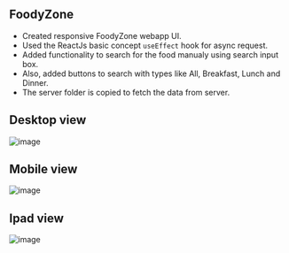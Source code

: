 ## FoodyZone

- Created responsive FoodyZone webapp UI.
- Used the ReactJs basic concept `useEffect` hook for async request.
- Added functionality to search for the food manualy using search input box.
- Also, added buttons to search with types like All, Breakfast, Lunch and Dinner.
- The server folder is copied to fetch the data from server.

## Desktop view
![image](https://github.com/user-attachments/assets/2142e3ee-2a31-4557-a3d4-ccebd9991e8e)


## Mobile view
![image](https://github.com/user-attachments/assets/68d3f987-db95-424b-bb2b-88a379a4ea17)


## Ipad view
![image](https://github.com/user-attachments/assets/e66dd805-77a7-4235-bfd7-f2958fbe6d50)



